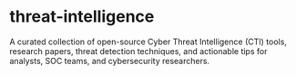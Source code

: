# threat-intelligence
A curated collection of open-source Cyber Threat Intelligence (CTI) tools, research papers, threat detection techniques, and actionable tips for analysts, SOC teams, and cybersecurity researchers.
